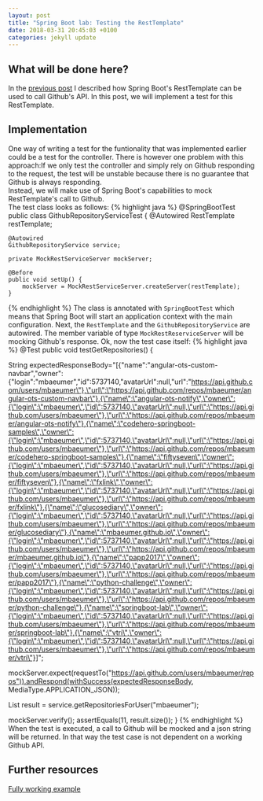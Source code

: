 ```yaml
---
layout: post
title: "Spring Boot lab: Testing the RestTemplate"
date: 2018-03-31 20:45:03 +0100
categories: jekyll update
---
```


## What will be done here?
In the [previous post](https://mbaeumer.github.io/jekyll/update/2018/02/19/springbootlab-rest-template.html) I described how Spring Boot's RestTemplate can be used to call Github's API. In this post, we will implement a test for this RestTemplate.

## Implementation
One way of writing a test for the funtionality that was implemented earlier could be a test for the controller. There is however one problem with this approach:If we only test the controller and simply rely on Github responding to the request, the test will be unstable because there is no guarantee that Github is always responding.<br/> 
Instead, we will make use of Spring Boot's capabilities to mock RestTemplate's call to Github.<br/>
The test class looks as follows:
{% highlight java %}
@SpringBootTest
public class GithubRepositoryServiceTest {
    @Autowired
    RestTemplate restTemplate;

    @Autowired
    GithubRepositoryService service;

    private MockRestServiceServer mockServer;

    @Before
    public void setUp() {
        mockServer = MockRestServiceServer.createServer(restTemplate);
    }
{% endhighlight %}
The class is annotated with `SpringBootTest` which means that Spring Boot will start an application context with the main configuration. Next, the `RestTemplate` and the `GithubRepositoryService` are autowired. The member variable of type `MockRestReserviceServer` will be mocking Github's response.
Ok, now the test case itself:
{% highlight java %}
@Test
public void testGetRepositories() {

  String expectedResponseBody="[{\"name\":\"angular-ots-custom-navbar\",\"owner\":{\"login\":\"mbaeumer\",\"id\":5737140,\"avatarUrl\":null,\"url\":\"https://api.github.com/users/mbaeumer\"},\"url\":\"https://api.github.com/repos/mbaeumer/angular-ots-custom-navbar\"},{\"name\":\"angular-ots-notify\",\"owner\":{\"login\":\"mbaeumer\",\"id\":5737140,\"avatarUrl\":null,\"url\":\"https://api.github.com/users/mbaeumer\"},\"url\":\"https://api.github.com/repos/mbaeumer/angular-ots-notify\"},{\"name\":\"codehero-springboot-samples\",\"owner\":{\"login\":\"mbaeumer\",\"id\":5737140,\"avatarUrl\":null,\"url\":\"https://api.github.com/users/mbaeumer\"},\"url\":\"https://api.github.com/repos/mbaeumer/codehero-springboot-samples\"},{\"name\":\"fiftyseven\",\"owner\":{\"login\":\"mbaeumer\",\"id\":5737140,\"avatarUrl\":null,\"url\":\"https://api.github.com/users/mbaeumer\"},\"url\":\"https://api.github.com/repos/mbaeumer/fiftyseven\"},{\"name\":\"fxlink\",\"owner\":{\"login\":\"mbaeumer\",\"id\":5737140,\"avatarUrl\":null,\"url\":\"https://api.github.com/users/mbaeumer\"},\"url\":\"https://api.github.com/repos/mbaeumer/fxlink\"},{\"name\":\"glucosediary\",\"owner\":{\"login\":\"mbaeumer\",\"id\":5737140,\"avatarUrl\":null,\"url\":\"https://api.github.com/users/mbaeumer\"},\"url\":\"https://api.github.com/repos/mbaeumer/glucosediary\"},{\"name\":\"mbaeumer.github.io\",\"owner\":{\"login\":\"mbaeumer\",\"id\":5737140,\"avatarUrl\":null,\"url\":\"https://api.github.com/users/mbaeumer\"},\"url\":\"https://api.github.com/repos/mbaeumer/mbaeumer.github.io\"},{\"name\":\"papp2017\",\"owner\":{\"login\":\"mbaeumer\",\"id\":5737140,\"avatarUrl\":null,\"url\":\"https://api.github.com/users/mbaeumer\"},\"url\":\"https://api.github.com/repos/mbaeumer/papp2017\"},{\"name\":\"python-challenge\",\"owner\":{\"login\":\"mbaeumer\",\"id\":5737140,\"avatarUrl\":null,\"url\":\"https://api.github.com/users/mbaeumer\"},\"url\":\"https://api.github.com/repos/mbaeumer/python-challenge\"},{\"name\":\"springboot-lab\",\"owner\":{\"login\":\"mbaeumer\",\"id\":5737140,\"avatarUrl\":null,\"url\":\"https://api.github.com/users/mbaeumer\"},\"url\":\"https://api.github.com/repos/mbaeumer/springboot-lab\"},{\"name\":\"vtri\",\"owner\":{\"login\":\"mbaeumer\",\"id\":5737140,\"avatarUrl\":null,\"url\":\"https://api.github.com/users/mbaeumer\"},\"url\":\"https://api.github.com/repos/mbaeumer/vtri\"}]";

  mockServer.expect(requestTo("https://api.github.com/users/mbaeumer/repos")).andRespond(withSuccess(expectedResponseBody, MediaType.APPLICATION_JSON));

  List<Repository> result = service.getRepositoriesForUser("mbaeumer");

  mockServer.verify();
  assertEquals(11, result.size());
}
{% endhighlight %}
When the test is executed, a call to Github will be mocked and a json string will be returned. In that way the test case is not dependent on a working Github API.

## Further resources
[Fully working example](https://github.com/mbaeumer/springboot-lab/tree/master/part4)
